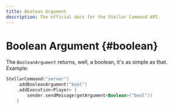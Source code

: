 ```yaml
---
title: Boolean Argument
description: The official docs for the Stellar Command API.
---
```


# Boolean Argument {#boolean}

The `BooleanArgument` returns, well, a boolean, it's as simple as that. Example:

```kotlin
StellarCommand("server")
    .addBooleanArgument("bool")
    .addExecution<Player> {
        sender.sendMessage(getArgument<Boolean>("bool"))
    }
```